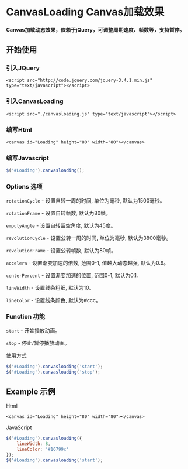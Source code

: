 CanvasLoading Canvas加载效果
===========================

#### Canvas加载动态效果，依赖于jQuery，可调整周期速度、帧数等，支持暂停。

开始使用
-------

### 引入JQuery

`<script src="http://code.jquery.com/jquery-3.4.1.min.js" type="text/javascript"></script>`

### 引入CanvasLoading

`<script src="./canvasloading.js" type="text/javascript"></script>`

### 编写Html

`<canvas id="Loading" height="80" width="80"></canvas>`

### 编写Javascript

```js
$('#Loading').canvasloading();
```

### Options 选项

`rotationCycle` - 设置自转一周的时间, 单位为毫秒, 默认为1500毫秒。

`rotationFrame` - 设置自转帧数, 默认为80帧。

`emputyAngle` - 设置自转留空角度, 默认为45度。

`revolutionCycle` - 设置公转一周的时间, 单位为毫秒, 默认为3800毫秒。

`revolutionFrame` - 设置公转帧数, 默认为80帧。

`accelera` - 设置渐变加速的倍数, 范围0-1, 值越大动态越强, 默认为0.9。

`centerPercent` - 设置渐变加速的位置, 范围0-1, 默认为0.1。

`lineWidth` - 设置线条粗细, 默认为10。

`lineColor` - 设置线条颜色, 默认为#ccc。

### Function 功能

`start` - 开始播放动画。

`stop` - 停止/暂停播放动画。

使用方式

```js
$('#Loading').canvasloading('start');
$('#Loading').canvasloading('stop');
```

Example 示例
-------

Html

`<canvas id="Loading" height="80" width="80"></canvas>`

JavaScript

```js
$('#Loading').canvasloading({
	lineWidth: 8,
	lineColor: '#16799c'
});
$('#Loading').canvasloading('start');
```

